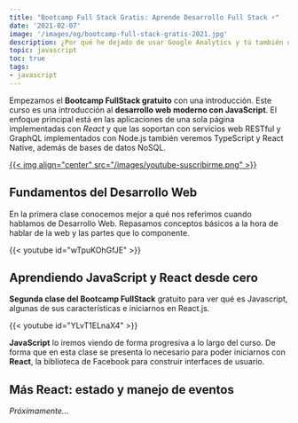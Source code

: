 ```yaml
---
title: "Bootcamp Full Stack Gratis: Aprende Desarrollo Full Stack ⚡"
date: '2021-02-07'
image: '/images/og/bootcamp-full-stack-gratis-2021.jpg'
description: ¿Por qué he dejado de usar Google Analytics y tú también deberías? Además, te doy algunas alternativas que puedes utilizar en su lugar
topic: javascript
toc: true
tags:
- javascript
---
```


Empezamos el **Bootcamp FullStack gratuito** con una introducción. Este curso es una introducción al **desarrollo web moderno con JavaScript**. El enfoque principal está en las aplicaciones de una sola página implementadas con *React* y que las soportan con servicios web RESTful y GraphQL implementados con Node.js también veremos TypeScript y React Native, además de bases de datos NoSQL.

<a href='https://midu.tube' target='_blank'>
{{< img align="center" src="/images/youtube-suscribirme.png" >}}
</a>

## Fundamentos del Desarrollo Web

En la primera clase conocemos mejor a qué nos referimos cuando hablamos de Desarrollo Web. Repasamos conceptos básicos a la hora de hablar de la web y las partes que lo componente.

{{< youtube id="wTpuKOhGfJE" >}}


## Aprendiendo JavaScript y React desde cero

**Segunda clase del Bootcamp FullStack** gratuito para ver qué es Javascript, algunas de sus características e iniciarnos en React.js.

{{< youtube id="YLvT1ELnaX4" >}}

**JavaScript** lo iremos viendo de forma progresiva a lo largo del curso. De forma que en esta clase se presenta lo necesario para poder iniciarnos con **React**, la biblioteca de Facebook para construir interfaces de usuario.

## Más React: estado y manejo de eventos

_Próximamente..._